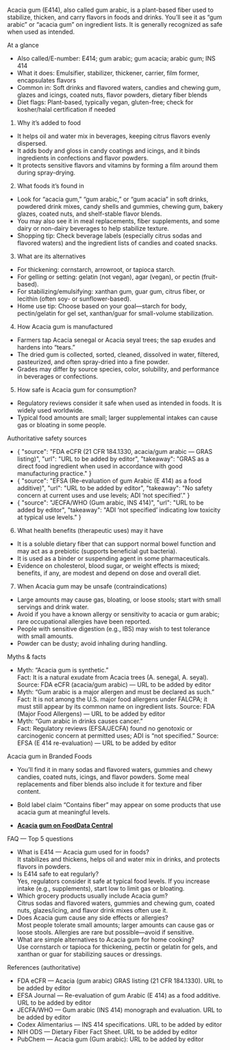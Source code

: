 Acacia gum (E414), also called gum arabic, is a plant-based fiber used to stabilize, thicken, and carry flavors in foods and drinks. You’ll see it as “gum arabic” or “acacia gum” on ingredient lists. It is generally recognized as safe when used as intended.

<!--more-->

At a glance
- Also called/E-number: E414; gum arabic; gum acacia; arabic gum; INS 414
- What it does: Emulsifier, stabilizer, thickener, carrier, film former, encapsulates flavors
- Common in: Soft drinks and flavored waters, candies and chewing gum, glazes and icings, coated nuts, flavor powders, dietary fiber blends
- Diet flags: Plant-based, typically vegan, gluten-free; check for kosher/halal certification if needed

1) Why it’s added to food
- It helps oil and water mix in beverages, keeping citrus flavors evenly dispersed.  
- It adds body and gloss in candy coatings and icings, and it binds ingredients in confections and flavor powders.  
- It protects sensitive flavors and vitamins by forming a film around them during spray-drying.

2) What foods it’s found in
- Look for “acacia gum,” “gum arabic,” or “gum acacia” in soft drinks, powdered drink mixes, candy shells and gummies, chewing gum, bakery glazes, coated nuts, and shelf-stable flavor blends.  
- You may also see it in meal replacements, fiber supplements, and some dairy or non-dairy beverages to help stabilize texture.  
- Shopping tip: Check beverage labels (especially citrus sodas and flavored waters) and the ingredient lists of candies and coated snacks.

3) What are its alternatives
- For thickening: cornstarch, arrowroot, or tapioca starch.  
- For gelling or setting: gelatin (not vegan), agar (vegan), or pectin (fruit-based).  
- For stabilizing/emulsifying: xanthan gum, guar gum, citrus fiber, or lecithin (often soy- or sunflower-based).  
- Home use tip: Choose based on your goal—starch for body, pectin/gelatin for gel set, xanthan/guar for small-volume stabilization.

4) How Acacia gum is manufactured
- Farmers tap Acacia senegal or Acacia seyal trees; the sap exudes and hardens into “tears.”  
- The dried gum is collected, sorted, cleaned, dissolved in water, filtered, pasteurized, and often spray-dried into a fine powder.  
- Grades may differ by source species, color, solubility, and performance in beverages or confections.

5) How safe is Acacia gum for consumption?
- Regulatory reviews consider it safe when used as intended in foods. It is widely used worldwide.  
- Typical food amounts are small; larger supplemental intakes can cause gas or bloating in some people.

Authoritative safety sources
- { "source": "FDA eCFR (21 CFR 184.1330, acacia/gum arabic — GRAS listing)", "url": "URL to be added by editor", "takeaway": "GRAS as a direct food ingredient when used in accordance with good manufacturing practice." }
- { "source": "EFSA (Re-evaluation of gum Arabic (E 414) as a food additive)", "url": "URL to be added by editor", "takeaway": "No safety concern at current uses and use levels; ADI ‘not specified’." }
- { "source": "JECFA/WHO (Gum arabic, INS 414)", "url": "URL to be added by editor", "takeaway": "ADI ‘not specified’ indicating low toxicity at typical use levels." }

6) What health benefits (therapeutic uses) may it have
- It is a soluble dietary fiber that can support normal bowel function and may act as a prebiotic (supports beneficial gut bacteria).  
- It is used as a binder or suspending agent in some pharmaceuticals.  
- Evidence on cholesterol, blood sugar, or weight effects is mixed; benefits, if any, are modest and depend on dose and overall diet.

7) When Acacia gum may be unsafe (contraindications)
- Large amounts may cause gas, bloating, or loose stools; start with small servings and drink water.  
- Avoid if you have a known allergy or sensitivity to acacia or gum arabic; rare occupational allergies have been reported.  
- People with sensitive digestion (e.g., IBS) may wish to test tolerance with small amounts.  
- Powder can be dusty; avoid inhaling during handling.

Myths & facts
- Myth: “Acacia gum is synthetic.”  
  Fact: It is a natural exudate from Acacia trees (A. senegal, A. seyal). Source: FDA eCFR (acacia/gum arabic) — URL to be added by editor
- Myth: “Gum arabic is a major allergen and must be declared as such.”  
  Fact: It is not among the U.S. major food allergens under FALCPA; it must still appear by its common name on ingredient lists. Source: FDA (Major Food Allergens) — URL to be added by editor
- Myth: “Gum arabic in drinks causes cancer.”  
  Fact: Regulatory reviews (EFSA/JECFA) found no genotoxic or carcinogenic concern at permitted uses; ADI is “not specified.” Source: EFSA (E 414 re-evaluation) — URL to be added by editor

Acacia gum in Branded Foods
- You’ll find it in many sodas and flavored waters, gummies and chewy candies, coated nuts, icings, and flavor powders. Some meal replacements and fiber blends also include it for texture and fiber content.  
- Bold label claim “Contains fiber” may appear on some products that use acacia gum at meaningful levels.

- **[Acacia gum on FoodData Central](https://fdc.nal.usda.gov/fdc-app.html#/food-search?query=Acacia%20gum)**

FAQ — Top 5 questions
- What is E414 — Acacia gum used for in foods?  
  It stabilizes and thickens, helps oil and water mix in drinks, and protects flavors in powders.
- Is E414 safe to eat regularly?  
  Yes, regulators consider it safe at typical food levels. If you increase intake (e.g., supplements), start low to limit gas or bloating.
- Which grocery products usually include Acacia gum?  
  Citrus sodas and flavored waters, gummies and chewing gum, coated nuts, glazes/icing, and flavor drink mixes often use it.
- Does Acacia gum cause any side effects or allergies?  
  Most people tolerate small amounts; larger amounts can cause gas or loose stools. Allergies are rare but possible—avoid if sensitive.
- What are simple alternatives to Acacia gum for home cooking?  
  Use cornstarch or tapioca for thickening, pectin or gelatin for gels, and xanthan or guar for stabilizing sauces or dressings.

References (authoritative)
- FDA eCFR — Acacia (gum arabic) GRAS listing (21 CFR 184.1330). URL to be added by editor
- EFSA Journal — Re-evaluation of gum Arabic (E 414) as a food additive. URL to be added by editor
- JECFA/WHO — Gum arabic (INS 414) monograph and evaluation. URL to be added by editor
- Codex Alimentarius — INS 414 specifications. URL to be added by editor
- NIH ODS — Dietary Fiber Fact Sheet. URL to be added by editor
- PubChem — Acacia gum (Gum arabic): URL to be added by editor
